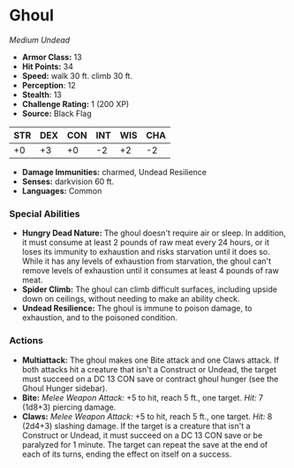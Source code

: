 # Ghoul

*Medium* *Undead*

- **Armor Class:** 13
- **Hit Points:** 34 
- **Speed:** walk 30 ft. climb 30 ft.
- **Perception**: 12
- **Stealth**: 13
- **Challenge Rating:** 1 (200 XP)
- **Source:** Black Flag

| STR | DEX | CON | INT | WIS | CHA |
| --- | --- | --- | --- | --- | --- |
| +0 | +3 | +0 | -2 | +2 | -2 |

- **Damage Immunities:** charmed, Undead Resilience
- **Senses:** darkvision 60 ft.
- **Languages:** Common

### Special Abilities

- **Hungry Dead Nature:** The ghoul doesn't require air or sleep. In addition, it must consume at least 2 pounds of raw meat every 24 hours, or it loses its immunity to exhaustion and risks starvation until it does so. While it has any levels of exhaustion from starvation, the ghoul can't remove levels of exhaustion until it consumes at least 4 pounds of raw meat.
- **Spider Climb:** The ghoul can climb difficult surfaces, including upside down on ceilings, without needing to make an ability check.
- **Undead Resilience:** The ghoul is immune to poison damage, to exhaustion, and to the poisoned condition.

### Actions

- **Multiattack:** The ghoul makes one Bite attack and one Claws attack. If both attacks hit a creature that isn't a Construct or Undead, the target must succeed on a DC 13 CON save or contract ghoul hunger (see the Ghoul Hunger sidebar).
- **Bite:** _Melee Weapon Attack:_ +5 to hit, reach 5 ft., one target. _Hit:_ 7 (1d8+3) piercing damage.
- **Claws:** _Melee Weapon Attack:_ +5 to hit, reach 5 ft., one target. _Hit:_ 8 (2d4+3) slashing damage. If the target is a creature that isn't a Construct or Undead, it must succeed on a DC 13 CON save or be paralyzed for 1 minute. The target can repeat the save at the end of each of its turns, ending the effect on itself on a success.
